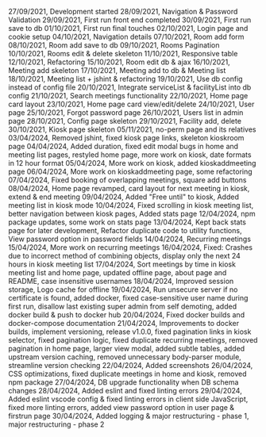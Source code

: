 27/09/2021, Development started
28/09/2021, Navigation & Password Validation
29/09/2021, First run front end completed
30/09/2021, First run save to db
01/10/2021, First run final touches
02/10/2021, Login page and cookie setup
04/10/2021, Navigation details
07/10/2021, Room add form
08/10/2021, Room add save to db
09/10/2021, Rooms Pagination
10/10/2021, Rooms edit & delete skeleton
11/10/2021, Responsive table
12/10/2021, Refactoring
15/10/2021, Room edit db & ajax
16/10/2021, Meeting add skeleton
17/10/2021, Meeting add to db & Meeting list
18/10/2021, Meeting list + jshint & refactoring
19/10/2021, Use db config instead of config file
20/10/2021, Integrate serviceList & facilityList into db config
21/10/2021, Search meetings functionality
22/10/2021, Home page card layout
23/10/2021, Home page card view/edit/delete
24/10/2021, User page
25/10/2021, Forgot password page
26/10/2021, Users list in admin page
28/10/2021, Config page skeleton
29/10/2021, Facility add, delete
30/10/2021, Kiosk page skeleton
05/11/2021, no-perm page and its relatives
03/04/2024, Removed jshint, fixed kiosk page links, skeleton kioskroom page
04/04/2024, Added duration, fixed edit modal bugs in home and meeting list pages, restyled home page, more work on kiosk, date formats in 12 hour format
05/04/2024, More work on kiosk, added kioskaddmeeting page
06/04/2024, More work on kioskaddmeeting page, some refactoring
07/04/2024, Fixed booking of overlapping meetings, square add buttons
08/04/2024, Home page revamped, card layout for next meeting in kiosk, extend & end meeting
09/04/2024, Added "Free until" to kiosk, Added meeting list in kiosk mode
10/04/2024, Fixed scrolling in kiosk meeting list, better navigation between kiosk pages, Added stats page
12/04/2024, npm package updates, some work on stats page
13/04/2024, Kept back stats page for later development, Refactor duplicate code to utility functions, View password option in password fields
14/04/2024, Recurring meetings
15/04/2024, More work on recurring meetings
16/04/2024, Fixed: Crashes due to incorrect method of combining objects, display only the next 24 hours in kiosk meeting list
17/04/2024, Sort meetings by time in kiosk meeting list and home page, updated offline page, about page and README, case insensitive usernames
18/04/2024, Improved session storage, Logo cache for offline
19/04/2024, Run unsecure server if no certificate is found, added docker, fixed case-sensitive user name during first run, disallow last existing super admin from self demoting, added docker build & push to docker hub
20/04/2024, Fixed docker builds and docker-compose documentation
21/04/2024, Improvements to docker builds, implement versioning, release v1.0.0, fixed pagination links in kiosk selector, fixed pagination logic, fixed duplicate recurring meetings, removed pagination in home page, larger view modal, added subtle tables, added upstream version caching, removed unnecessary body-parser module, streamline version checking
22/04/2024, Added screenshots
26/04/2024, CSS optimizations, fixed duplicate meetings in home and kiosk, removed npm package
27/04/2024, DB upgrade functionality when DB schema changes
28/04/2024, Added eslint and fixed linting errors
29/04/2024, Added eslint vscode config & fixed linting errors in client side JavaScript, fixed more linting errors, added view password option in user page & firstrun page
30/04/2024, Added logging & major restructuring - phase 1, major restructuring - phase 2
